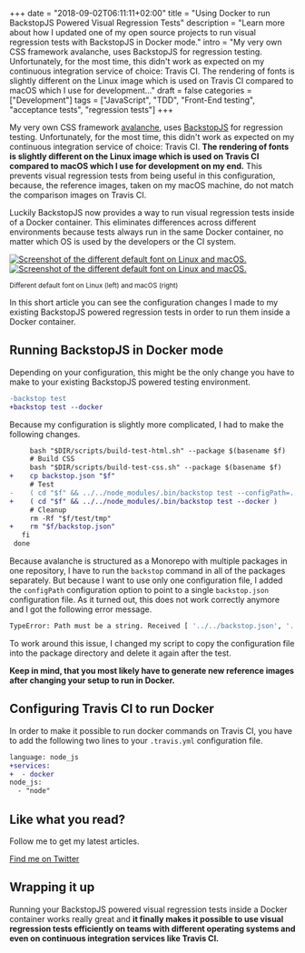 +++
date = "2018-09-02T06:11:11+02:00"
title = "Using Docker to run BackstopJS Powered Visual Regression Tests"
description = "Learn more about how I updated one of my open source projects to run visual regression tests with BackstopJS in Docker mode."
intro = "My very own CSS framework avalanche, uses BackstopJS for regression testing. Unfortunately, for the most time, this didn't work as expected on my continuous integration service of choice: Travis CI. The rendering of fonts is slightly different on the Linux image which is used on Travis CI compared to macOS which I use for development..."
draft = false
categories = ["Development"]
tags = ["JavaScript", "TDD", "Front-End testing", "acceptance tests", "regression tests"]
+++

My very own CSS framework [avalanche](https://avalanche.oberlehner.net/), uses [BackstopJS](https://github.com/garris/BackstopJS) for regression testing. Unfortunately, for the most time, this didn't work as expected on my continuous integration service of choice: Travis CI. **The rendering of fonts is slightly different on the Linux image which is used on Travis CI compared to macOS which I use for development on my end.** This prevents visual regression tests from being useful in this configuration, because, the reference images, taken on my macOS machine, do not match the comparison images on Travis CI.

Luckily BackstopJS now provides a way to run visual regression tests inside of a Docker container. This eliminates differences across different environments because tests always run in the same Docker container, no matter which OS is used by the developers or the CI system.

<div class="c-content__figure">
  <div class="c-content__broad">
    <a href="https://res.cloudinary.com/maoberlehner/image/upload/c_scale,f_auto,q_auto/v1532158513/blog/2018-09-02/backstopjs-os-font-rendering-diff">
      <img
        data-src="https://res.cloudinary.com/maoberlehner/image/upload/c_scale,f_auto,q_auto,w_740/v1532158513/blog/2018-09-02/backstopjs-os-font-rendering-diff"
        data-srcset="https://res.cloudinary.com/maoberlehner/image/upload/c_scale,f_auto,q_auto,w_1480/v1532158513/blog/2018-09-02/backstopjs-os-font-rendering-diff 2x"
        alt="Screenshot of the different default font on Linux and macOS."
      >
      <noscript>
        <img
          src="https://res.cloudinary.com/maoberlehner/image/upload/c_scale,f_auto,q_auto,w_740/v1532158513/blog/2018-09-02/backstopjs-os-font-rendering-diff"
          alt="Screenshot of the different default font on Linux and macOS."
        >
      </noscript>
    </a>
  </div>
  <p class="c-content__caption">
    <small>Different default font on Linux (left) and macOS (right)</small>
  </p>
</div>

In this short article you can see the configuration changes I made to my existing BackstopJS powered regression tests in order to run them inside a Docker container.

## Running BackstopJS in Docker mode

Depending on your configuration, this might be the only change you have to make to your existing BackstopJS powered testing environment.

```diff
-backstop test
+backstop test --docker
```

Because my configuration is slightly more complicated, I had to make the following changes.

```diff
     bash "$DIR/scripts/build-test-html.sh" --package $(basename $f)
     # Build CSS
     bash "$DIR/scripts/build-test-css.sh" --package $(basename $f)
+    cp backstop.json "$f"
     # Test
-    ( cd "$f" && ../../node_modules/.bin/backstop test --configPath=../../backstop.json )
+    ( cd "$f" && ../../node_modules/.bin/backstop test --docker )
     # Cleanup
     rm -Rf "$f/test/tmp"
+    rm "$f/backstop.json"
   fi
 done
```

Because avalanche is structured as a Monorepo with multiple packages in one repository, I have to run the `backstop` command in all of the packages separately. But because I want to use only one configuration file, I added the `configPath` configuration option to point to a single `backstop.json` configuration file. As it turned out, this does not work correctly anymore and I got the following error message.

```bash
TypeError: Path must be a string. Received [ '../../backstop.json', '../../backstop.json' ]
```

To work around this issue, I changed my script to copy the configuration file into the package directory and delete it again after the test.

**Keep in mind, that you most likely have to generate new reference images after changing your setup to run in Docker.**

## Configuring Travis CI to run Docker

In order to make it possible to run docker commands on Travis CI, you have to add the following two lines to your `.travis.yml` configuration file.

```diff
language: node_js
+services:
+  - docker
node_js:
  - "node"
```

<div class="c-content__broad">
  <div class="c-twitter-teaser">
    <div class="c-twitter-teaser__content">
      <h2 class="c-twitter-teaser__headline">Like what you read?</h2>
      <p class="c-twitter-teaser__body">
        Follow me to get my latest articles.
      </p>
      <a class="c-button c-button--outline c-twitter-teaser__button" rel="nofollow" href="https://twitter.com/maoberlehner" data-event-category="link" data-event-action="click: contact" data-event-label="Twitter (article content)">
        Find me on Twitter
      </a>
    </div>
  </div>
</div>

## Wrapping it up

Running your BackstopJS powered visual regression tests inside a Docker container works really great and **it finally makes it possible to use visual regression tests efficiently on teams with different operating systems and even on continuous integration services like Travis CI.**
